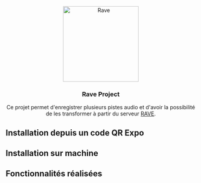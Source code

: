 <div align="center">
  <img align="center" width="200" src="https://github.com/Souyyy/Rave_project_react/edit/main/assets/icon.png" alt="Rave"/>
</div>

<h3 align="center">Rave Project</h3>
<p align="center">Ce projet permet d'enregistrer plusieurs pistes audio et d'avoir la possibilité de les transformer à partir du serveur <a align="center" href="https://github.com/gnvIRCAM/RAVE-ONNX-Server" target="_blank">RAVE</a>.</p>

## Installation depuis un code QR Expo

## Installation sur machine

## Fonctionnalités réalisées
